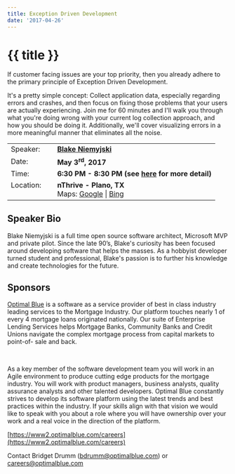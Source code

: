```yaml
---
title: Exception Driven Development
date: '2017-04-26'
---
```

# {{ title }}

If customer facing issues are your top priority, then you already adhere to the primary principle of Exception Driven Development.

It's a pretty simple concept: Collect application data, especially regarding errors and crashes, and then focus on fixing those problems that your users are actually experiencing. Join me for 60 minutes and I'll walk you through what you're doing wrong with your current log collection approach, and how you should be doing it. Additionally, we'll cover visualizing errors in a more meaningful manner that eliminates all the noise.

<table><tbody><tr><td>Speaker:</td><td>&nbsp;</td><td><b><a title="Blake Niemyjski" target="_blank" href="http://blakeniemyjski.com/">Blake Niemyjski</a></b></td></tr><tr><td>Date:</td><td>&nbsp;</td><td><b>May 3<sup>rd</sup>, 2017</b></td></tr><tr><td valign="top">Time:</td><td>&nbsp;</td><td><b>6:30 PM - 8:30 PM (see <a title="Location" href="../../location/index.html">here</a> for more detail)</b></td></tr><tr><td valign="top">Location:</td><td>&nbsp;</td><td><b>nThrive - Plano, TX</b><br>Maps: <a title="Google" target="_blank" href="https://goo.gl/maps/1OyNE">Google</a> | <a title="Bing" target="_blank" href="http://binged.it/1afBEJ9">Bing</a></td></tr></tbody></table>

## Speaker Bio

Blake Niemyjski is a full time open source software architect, Microsoft MVP and private pilot. Since the late 90’s, Blake's curiosity has been focused around developing software that helps the masses. As a hobbyist developer turned student and professional, Blake's passion is to further his knowledge and create technologies for the future.

## Sponsors

[Optimal Blue](https://www2.optimalblue.com) is a software as a service provider of best in class industry leading services to the Mortgage Industry. Our platform touches nearly 1 of every 4 mortgage loans originated nationally. Our suite of Enterprise Lending Services helps Mortgage Banks, Community Banks and Credit Unions navigate the complex mortgage process from capital markets to point-of- sale and back.

 

As a key member of the software development team you will work in an Agile environment to produce cutting edge products for the mortgage industry. You will work with product managers, business analysts, quality assurance analysts and other talented developers. Optimal Blue constantly strives to develop its software platform using the latest trends and best practices within the industry. If your skills align with that vision we would like to speak with you about a role where you will have ownership over your work and a real voice in the direction of the platform.

[https://www2.optimalblue.com/careers](https://www2.optimalblue.com/careers)

Contact Bridget Drumm (bdrumm@optimalblue.com) or careers@optimalblue.com
    
